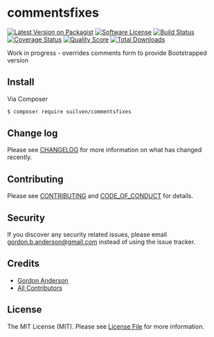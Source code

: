 # commentsfixes

[![Latest Version on Packagist][ico-version]][link-packagist]
[![Software License][ico-license]](LICENSE.md)
[![Build Status][ico-travis]][link-travis]
[![Coverage Status][ico-scrutinizer]][link-scrutinizer]
[![Quality Score][ico-code-quality]][link-code-quality]
[![Total Downloads][ico-downloads]][link-downloads]


Work in progress - overrides comments form to provide Bootstrapped version


## Install

Via Composer

``` bash
$ composer require suilven/commentsfixes
```

## Change log

Please see [CHANGELOG](CHANGELOG.md) for more information on what has changed recently.

## Contributing

Please see [CONTRIBUTING](CONTRIBUTING.md) and [CODE_OF_CONDUCT](CODE_OF_CONDUCT.md) for details.

## Security

If you discover any security related issues, please email gordon.b.anderson@gmail.com instead of using the issue tracker.

## Credits

- [Gordon Anderson][link-author]
- [All Contributors][link-contributors]

## License

The MIT License (MIT). Please see [License File](LICENSE.md) for more information.

[ico-version]: https://img.shields.io/packagist/v/suilven/commentsfixes.svg?style=flat-square
[ico-license]: https://img.shields.io/badge/license-MIT-brightgreen.svg?style=flat-square
[ico-travis]: https://img.shields.io/travis/suilven/commentsfixes/master.svg?style=flat-square
[ico-scrutinizer]: https://img.shields.io/scrutinizer/coverage/g/suilven/commentsfixes.svg?style=flat-square
[ico-code-quality]: https://img.shields.io/scrutinizer/g/suilven/commentsfixes.svg?style=flat-square
[ico-downloads]: https://img.shields.io/packagist/dt/suilven/commentsfixes.svg?style=flat-square

[link-packagist]: https://packagist.org/packages/suilven/commentsfixes
[link-travis]: https://travis-ci.org/suilven/commentsfixes
[link-scrutinizer]: https://scrutinizer-ci.com/g/suilven/commentsfixes/code-structure
[link-code-quality]: https://scrutinizer-ci.com/g/suilven/commentsfixes
[link-downloads]: https://packagist.org/packages/suilven/commentsfixes
[link-author]: https://github.com/gordonbanderson
[link-contributors]: ../../contributors
